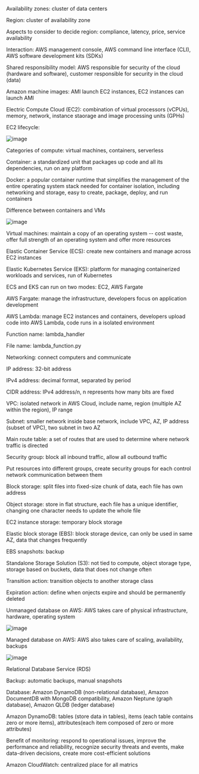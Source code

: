 Availability zones: cluster of data centers

Region: cluster of availability zone

Aspects to consider to decide region: compliance, latency, price, service availability

Interaction: AWS management console, AWS command line interface (CLI), AWS software development kits (SDKs)

Shared responsibility model: AWS responsible for security of the cloud (hardware and software), customer responsible for security in the cloud (data)

Amazon machine images: AMI launch EC2 instances, EC2 instances can launch AMI

Electric Compute Cloud (EC2): combination of virtual processors (vCPUs), memory, network, instance staorage and image processing units (GPHs)

EC2 lifecycle:

![image](https://user-images.githubusercontent.com/76275089/148132794-5e80274f-b37c-4b68-bccf-9389aa5db105.png)

Categories of compute: virtual machines, containers, serverless

Container: a standardized unit that packages up code and all its dependencies, run on any platform

Docker: a popular container runtime that simplifies the management of the entire operating system stack needed for container isolation, including networking and storage, easy to create, package, deploy, and run containers

Difference between containers and VMs

![image](https://user-images.githubusercontent.com/76275089/148136011-0203ded0-fcef-44c1-9142-3f50977c85e5.png)

Virtual machines: maintain a copy of an operating system -- cost waste, offer full strength of an operating system and offer more resources

Elastic Container Service (ECS): create new containers and manage across EC2 instances

Elastic Kubernetes Service (EKS): platform for managing containerized workloads and services, run of Kubernetes

ECS and EKS can run on two modes: EC2, AWS Fargate

AWS Fargate: manage the infrastructure, developers focus on application development

AWS Lambda: manage EC2 instances and containers, developers upload code into AWS Lambda, code runs in a isolated environment

Function name: lambda_handler

File name: lambda_function.py

Networking: connect computers and communicate

IP address: 32-bit address

IPv4 address: decimal format, separated by period

CIDR address: IPv4 address/n, n represents how many bits are fixed

VPC: isolated network in AWS Cloud, include name, region (multiple AZ within the region), IP range

Subnet: smaller network inside base network, include VPC, AZ, IP address (subset of VPC), two subnet in two AZ

Main route table: a set of routes that are used to determine where network traffic is directed

Security group: block all inbound traffic, allow all outbound traffic

Put resources into different groups, create security groups for each control network communication between them

Block storage: split files into fixed-size chunk of data, each file has own address

Object storage: store in flat structure, each file has a unique identifier, changing one character needs to update the whole file

EC2 instance storage: temporary block storage

Elastic block storage (EBS): block storage device, can only be used in same AZ, data that changes frequently

EBS snapshots: backup

Standalone Storage Solution (S3): not tied to compute, object storage type, storage based on buckets, data that does not change often

Transition action: transition objects to another storage class

Expiration action: define when onjects expire and should be permanently deleted

Unmanaged database on AWS: AWS takes care of physical infrastructure, hardware, operating system

![image](https://user-images.githubusercontent.com/76275089/148852710-2d2ec2a9-2dea-491d-b3c8-48045ccd8994.png)

Managed database on AWS: AWS also takes care of scaling, availability, backups

![image](https://user-images.githubusercontent.com/76275089/148852774-e5ef0e53-9b22-4b7d-8407-bf7dd4e3b499.png)

Relational Database Service (RDS)

Backup: automatic backups, manual snapshots

Database: Amazon DynamoDB (non-relational database), Amazon DocumentDB with MongoDB compatibility, Amazon Neptune (graph database), Amazon QLDB (ledger database)

Amazon DynamoDB: tables (store data in tables), items (each table contains zero or more items), attributes(each item composed of zero or more attributes)

Benefit of monitoring: respond to operational issues, improve the performance and reliability, recognize security threats and events, make data-driven decisions, create more cost-efficient solutions

Amazon CloudWatch: centralized place for all matrics




